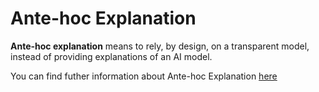 # Ante-hoc Explanation

**Ante-hoc explanation** means to rely, by design, on a transparent model, instead of providing explanations of an AI model.

You can find futher information about Ante-hoc Explanation [here](../../T3.1/blackbox_transparent.md)
